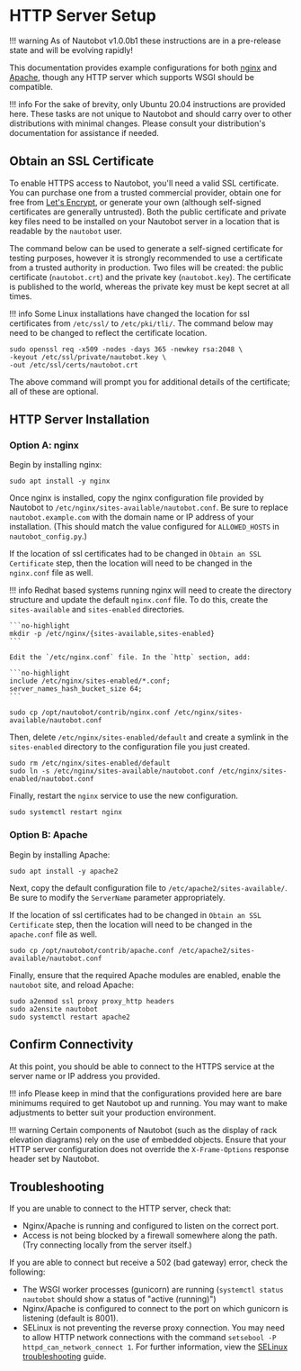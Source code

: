 # HTTP Server Setup

!!! warning
    As of Nautobot v1.0.0b1 these instructions are in a pre-release state and will be evolving rapidly!

This documentation provides example configurations for both [nginx](https://www.nginx.com/resources/wiki/) and [Apache](https://httpd.apache.org/docs/current/), though any HTTP server which supports WSGI should be compatible.

!!! info
    For the sake of brevity, only Ubuntu 20.04 instructions are provided here. These tasks are not unique to Nautobot and should carry over to other distributions with minimal changes. Please consult your distribution's documentation for assistance if needed.

## Obtain an SSL Certificate

To enable HTTPS access to Nautobot, you'll need a valid SSL certificate. You can purchase one from a trusted commercial provider, obtain one for free from [Let's Encrypt](https://letsencrypt.org/getting-started/), or generate your own (although self-signed certificates are generally untrusted). Both the public certificate and private key files need to be installed on your Nautobot server in a location that is readable by the `nautobot` user.

The command below can be used to generate a self-signed certificate for testing purposes, however it is strongly recommended to use a certificate from a trusted authority in production. Two files will be created: the public certificate (`nautobot.crt`) and the private key (`nautobot.key`). The certificate is published to the world, whereas the private key must be kept secret at all times.

!!! info
    Some Linux installations have changed the location for ssl certificates from `/etc/ssl/` to `/etc/pki/tli/`. The command below may need to be changed to reflect the certificate location.

```no-highlight
sudo openssl req -x509 -nodes -days 365 -newkey rsa:2048 \
-keyout /etc/ssl/private/nautobot.key \
-out /etc/ssl/certs/nautobot.crt
```

The above command will prompt you for additional details of the certificate; all of these are optional.

## HTTP Server Installation

### Option A: nginx

Begin by installing nginx:

```no-highlight
sudo apt install -y nginx
```

Once nginx is installed, copy the nginx configuration file provided by Nautobot to `/etc/nginx/sites-available/nautobot.conf`. Be sure to replace `nautobot.example.com` with the domain name or IP address of your installation. (This should match the value configured for `ALLOWED_HOSTS` in `nautobot_config.py`.)

If the location of ssl certificates had to be changed in `Obtain an SSL Certificate` step, then the location will need to be changed in the `nginx.conf` file as well.

!!! info
    Redhat based systems running nginx will need to create the directory structure and update the default `nginx.conf` file. To do this, create the `sites-available` and `sites-enabled` directories.

    ```no-highlight
    mkdir -p /etc/nginx/{sites-available,sites-enabled}
    ```

    Edit the `/etc/nginx.conf` file. In the `http` section, add:

    ```no-highlight
    include /etc/nginx/sites-enabled/*.conf;
    server_names_hash_bucket_size 64;
    ```

```no-highlight
sudo cp /opt/nautobot/contrib/nginx.conf /etc/nginx/sites-available/nautobot.conf
```

Then, delete `/etc/nginx/sites-enabled/default` and create a symlink in the `sites-enabled` directory to the configuration file you just created.

```no-highlight
sudo rm /etc/nginx/sites-enabled/default
sudo ln -s /etc/nginx/sites-available/nautobot.conf /etc/nginx/sites-enabled/nautobot.conf
```

Finally, restart the `nginx` service to use the new configuration.

```no-highlight
sudo systemctl restart nginx
```

### Option B: Apache

Begin by installing Apache:

```no-highlight
sudo apt install -y apache2
```

Next, copy the default configuration file to `/etc/apache2/sites-available/`. Be sure to modify the `ServerName` parameter appropriately.

If the location of ssl certificates had to be changed in `Obtain an SSL Certificate` step, then the location will need to be changed in the `apache.conf` file as well.

```no-highlight
sudo cp /opt/nautobot/contrib/apache.conf /etc/apache2/sites-available/nautobot.conf
```

Finally, ensure that the required Apache modules are enabled, enable the `nautobot` site, and reload Apache:

```no-highlight
sudo a2enmod ssl proxy proxy_http headers
sudo a2ensite nautobot
sudo systemctl restart apache2
```

## Confirm Connectivity

At this point, you should be able to connect to the HTTPS service at the server name or IP address you provided.

!!! info
    Please keep in mind that the configurations provided here are bare minimums required to get Nautobot up and running. You may want to make adjustments to better suit your production environment.

!!! warning
    Certain components of Nautobot (such as the display of rack elevation diagrams) rely on the use of embedded objects. Ensure that your HTTP server configuration does not override the `X-Frame-Options` response header set by Nautobot.

## Troubleshooting

If you are unable to connect to the HTTP server, check that:

* Nginx/Apache is running and configured to listen on the correct port.
* Access is not being blocked by a firewall somewhere along the path. (Try connecting locally from the server itself.)

If you are able to connect but receive a 502 (bad gateway) error, check the following:

* The WSGI worker processes (gunicorn) are running (`systemctl status nautobot` should show a status of "active (running)")
* Nginx/Apache is configured to connect to the port on which gunicorn is listening (default is 8001).
* SELinux is not preventing the reverse proxy connection. You may need to allow HTTP network connections with the command `setsebool -P httpd_can_network_connect 1`. For further information, view the [SELinux troubleshooting](selinux-troubleshooting.md) guide.
